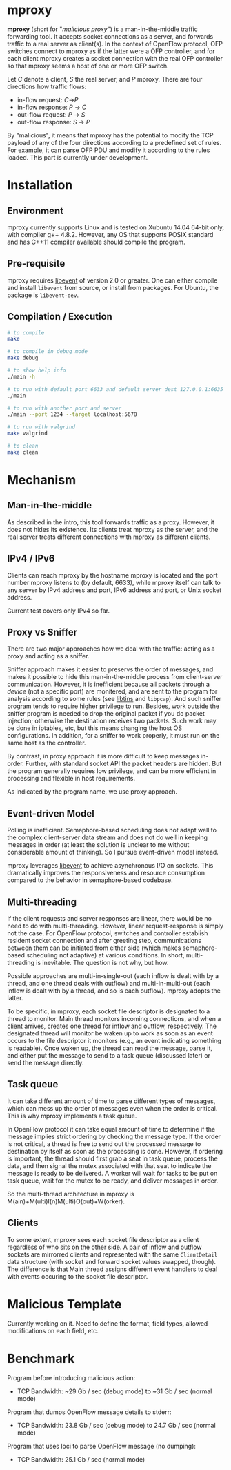 mproxy
======

__mproxy__ (short for "_malicious proxy_") is a man-in-the-middle traffic forwarding tool. It accepts socket connections as a server, and forwards traffic to a real server as client(s). In the context of OpenFlow protocol, OFP switches connect to mproxy as if the latter were a OFP controller, and for each client mproxy creates a socket connection with the real OFP controller so that mproxy seems a host of one or more OFP switch.

Let _C_ denote a client, _S_ the real server, and _P_ mproxy. There are four directions how traffic flows:

 * in-flow request: _C_->_P_
 * in-flow response: _P_ -> _C_
 * out-flow request: _P_ -> _S_
 * out-flow response: _S_ -> _P_

By "malicious", it means that mproxy has the potential to modify the TCP payload of any of the four directions according to a predefined set of rules. For example, it can parse OFP PDU and modify it according to the rules loaded. This part is currently under development.

# Installation

## Environment

mproxy currently supports Linux and is tested on Xubuntu 14.04 64-bit only, with compiler g++ 4.8.2. However, any OS that supports POSIX standard and has C++11 compiler available should compile the program.

## Pre-requisite

mproxy requires [libevent](http://libevent.org/) of version 2.0 or greater. One can either compile and install `libevent` from source, or install from packages. For Ubuntu, the package is `libevent-dev`.

## Compilation / Execution

```bash
# to compile
make

# to compile in debug mode
make debug

# to show help info
./main -h

# to run with default port 6633 and default server dest 127.0.0.1:6635
./main

# to run with another port and server
./main --port 1234 --target localhost:5678

# to run with valgrind
make valgrind

# to clean
make clean
```

# Mechanism

## Man-in-the-middle

As described in the intro, this tool forwards traffic as a proxy. However, it does not hides its existence. Its clients treat mproxy as the server, and the real server treats different connections with mproxy as different clients.

## IPv4 / IPv6

Clients can reach mproxy by the hostname mproxy is located and the port number mproxy listens to (by default, 6633), while mproxy itself can talk to any server by IPv4 address and port, IPv6 address and port, or Unix socket address.

Current test covers only IPv4 so far.

## Proxy vs Sniffer

There are two major approaches how we deal with the traffic: acting as a proxy and acting as a sniffer.

Sniffer approach makes it easier to preservs the order of messages, and makes it possible to hide this man-in-the-middle process from client-server communication. However, it is inefficient because all packets through a _device_ (not a specific port) are monitered, and are sent to the program for analysis according to some rules (see [libtins](http://libtins.github.io) and `libpcap`). And such sniffer program tends to require higher privilege to run. Besides, work outside the sniffer program is needed to drop the original packet if you do packet injection; otherwise the destination receives two packets. Such work may be done in iptables, etc, but this means changing the host OS configurations. In addition, for a sniffer to work properly, it must run on the same host as the controller.

By contrast, in proxy approach it is more difficult to keep messages in-order. Further, with standard socket API the packet headers are hidden. But the program generally requires low privilege, and can be more efficient in processing and flexible in host requirements.

As indicated by the program name, we use proxy approach.

## Event-driven Model

Polling is inefficient. Semaphore-based scheduling does not adapt well to the complex client-server data stream and does not do well in keeping messages in order (at least the solution is unclear to me without considerable amount of thinking). So I pursue event-driven model instead.

mproxy leverages [libevent](http://libevent.org/) to achieve asynchronous I/O on sockets. This dramatically improves the responsiveness and resource consumption compared to the behavior in semaphore-based codebase.

## Multi-threading

If the client requests and server responses are linear, there would be no need to do with multi-threading. However, linear request-response is simply not the case. For OpenFlow protocol, switches and controller establish resident socket connection and after greeting step, communications between them can be initiated from either side (which makes semaphore-based scheduling not adaptive) at various conditions. In short, multi-threading is inevitable. The question is not why, but how.

Possible approaches are multi-in-single-out (each inflow is dealt with by a thread, and one thread deals with outflow) and multi-in-multi-out (each inflow is dealt with by a thread, and so is each outflow). mproxy adopts the latter. 

To be specific, in mproxy, each socket file descriptor is designated to a thread to monitor. Main thread monitors incoming connections, and when a client arrives, creates one thread for inflow and outflow, respectively. The designated thread will monitor be waken up to work as soon as an event occurs to the file descriptor it monitors (e.g., an event indicating something is readable). Once waken up, the thread can read the message, parse it, and either put the message to send to a task queue (discussed later) or send the message directly.

## Task queue

It can take different amount of time to parse different types of messages, which can mess up the order of messages even when the order is critical. This is why mproxy implements a task queue.

In OpenFlow protocol it can take equal amount of time to determine if the message implies strict ordering by checking the message type. If the order is not critical, a thread is free to send out the processed message to destination by itself as soon as the processing is done. However, if ordering is important, the thread should first grab a seat in task queue, process the data, and then signal the mutex associated with that seat to indicate the message is ready to be delivered. A worker will wait for tasks to be put on task queue, wait for the mutex to be ready, and deliver messages in order.

So the multi-thread architecture in mproxy is M(ain)+M(ulti)I(n)M(ulti)O(out)+W(orker).

## Clients

To some extent, mproxy sees each socket file descriptor as a client regardless of who sits on the other side. A pair of inflow and outflow sockets are mirrorred clients and represented with the same `ClientDetail` data structure (with socket and forward socket values swapped, though). The difference is that Main thread assigns different event handlers to deal with events occuring to the socket file descriptor.

# Malicious Template

Currently working on it. Need to define the format, field types, allowed modifications on each field, etc.

# Benchmark

Program before introducing malicious action:
 * TCP Bandwidth: ~29 Gb / sec (debug mode) to ~31 Gb / sec (normal mode)

Program that dumps OpenFlow message details to stderr:
 * TCP Bandwidth: 23.8 Gb / sec (debug mode) to 24.7 Gb / sec (normal mode)

Program that uses loci to parse OpenFlow message (no dumping):
 * TCP Bandwidth: 25.1 Gb / sec (normal mode)
